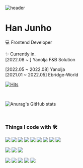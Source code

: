 ![header](https://capsule-render.vercel.app/api?type=wave&color=auto&height=300&section=header&text=%20igoman2&fontSize=90)

# Han Junho
💻   Frontend Developer

✨ Currently in.   
[2022.08 ~ ] Yanolja F&B Solution


   
   
   
[2022.05 ~ 2022.08] Yanolja   
[2021.01 ~ 2022.05] Ebridge-World

[![Hits](https://hits.seeyoufarm.com/api/count/incr/badge.svg?url=https%3A%2F%2Fgithub.com%2Figoman2%2Fhit-counter&count_bg=%23FF67C2&title_bg=%23555555&icon=&icon_color=%23E7E7E7&title=hits&edge_flat=true)](https://hits.seeyoufarm.com)

<br/>

  ![Anurag's GitHub stats](https://github-readme-stats.vercel.app/api?username=igoman2&show_icons=true&theme=radical)
  

<br/>


### Things I code with 🛠 


![](https://img.shields.io/badge/HTML5-E34F26?style=flat-square&logo=html5&logoColor=white)
![](https://img.shields.io/badge/CSS3-1572B6?style=flat-square&logo=css3&logoColor=white)
![](https://img.shields.io/badge/JavaScript-F7DF1E?style=flat-square&logo=JavaScript&logoColor=white)
![](https://img.shields.io/badge/TypeScript-3178C6?style=flat-square&logo=TypeScript&logoColor=white)
![](https://img.shields.io/badge/React-61DAFB?style=flat-square&logo=React&logoColor=white)
![](https://img.shields.io/badge/Next.js-000000?style=flat-square&logo=Next.js&logoColor=white)
![](https://img.shields.io/badge/Vue-4FC08D?style=flat-square&logo=Vue.js&logoColor=white)
![](https://img.shields.io/badge/Android-3DDC84?style=flat-square&logo=Android&logoColor=white)
![](https://img.shields.io/badge/Node.js-339933?style=flat-square&logo=Node.js&logoColor=white)
<!-- ![](https://img.shields.io/badge/Nuxt.js-00DC82?style=flat-square&logo=Nuxt.js&logoColor=white) -->
![](https://img.shields.io/badge/Vuetify-1867C0?style=flat-square&logo=Vuetify&logoColor=white)
![](https://img.shields.io/badge/StyledComponent-DB7093?style=flat-square&logo=Styled-components&logoColor=white)
![](https://img.shields.io/badge/Sass-CC6699?style=flat-square&logo=Sass&logoColor=white)

![](https://img.shields.io/badge/Git-F05032?style=flat-square&logo=Git&logoColor=white)
![](https://img.shields.io/badge/NPM-CB3837?style=flat-square&logo=NPM&logoColor=white)
![](https://img.shields.io/badge/Webpack-8DD6F9?style=flat-square&logo=Webpack&logoColor=white)
![](https://img.shields.io/badge/ESLint-4B32C3?style=flat-square&logo=ESLint&logoColor=white)
![](https://img.shields.io/badge/Prettier-F7B93E?style=flat-square&logo=Prettier&logoColor=white)
